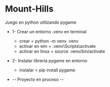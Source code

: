 # Mount-Hills
Juego en python utilizando pygame


* 1- Crear un entorno .venv en terminal 
  - crear = python -m venv .venv
  - activar en win = .venv\Scripts\activate
  - activar en linux = source .venv/bin/activate
* 2- Instalar libreria pygame en entorno
  - instalar = pip install pygame
 
* -- Proyecto en proceso -- 

